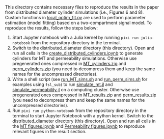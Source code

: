 This directory contains necessary files to reproduce the results in the paper from distributed diameter cylinder simulations (i.e., Figures 6 and 8). Custom functions in [local_optim_fit.py](https://github.com/zhiyuzheng1769/MT-and-permeability-effect-on-two-compartment-dMRI-WM-model/blob/main/distributed_diameter/local_optim_fit.py) are used to perform parameter estimation (model fitting) based on a two-compartment signal model. To reproduce the results, follow the steps below:
1. Start Jupyter notebook with a Julia kernel by running ```pixi run julia-notebook``` from the repository directory in the terminal.
2. Switch to the distributed_diameter directory (this directory). Open and run all cells in the [create_distributed_cylinders.ipynb](https://github.com/zhiyuzheng1769/MT-and-permeability-effect-on-two-compartment-dMRI-WM-model/blob/main/distributed_diameter/create_distributed_cylinders.ipynb) to generate cylinders for MT and permeability simulations. Otherwise use pregenerated ones compressed in [MT_cylinders.zip](https://github.com/zhiyuzheng1769/MT-and-permeability-effect-on-two-compartment-dMRI-WM-model/blob/main/distributed_diameter/MT_cyl.zip) and [perm_cylinders.zip](https://github.com/zhiyuzheng1769/MT-and-permeability-effect-on-two-compartment-dMRI-WM-model/blob/main/distributed_diameter/perm_cyl.zip) (you need to decompress them and keep the same names for the uncompressed directories).
3. Write a shell script (see [run_MT_sims.sh](https://github.com/zhiyuzheng1769/MT-and-permeability-effect-on-two-compartment-dMRI-WM-model/blob/main/distributed_diameter/run_mt_sims.sh) and [run_perm_sims.sh](https://github.com/zhiyuzheng1769/MT-and-permeability-effect-on-two-compartment-dMRI-WM-model/blob/main/distributed_diameter/run_perm_sims.sh) for examples using `fsl_sub`) to run [simulate_mt.jl](https://github.com/zhiyuzheng1769/MT-and-permeability-effect-on-two-compartment-dMRI-WM-model/blob/main/distributed_diameter/simulate_mt.jl) and [simulate_permeability.jl](https://github.com/zhiyuzheng1769/MT-and-permeability-effect-on-two-compartment-dMRI-WM-model/blob/main/distributed_diameter/simulate_permeability.jl) on a computing cluster. Otherwise use pregenerated ones compressed in [MT_results.zip](https://github.com/zhiyuzheng1769/MT-and-permeability-effect-on-two-compartment-dMRI-WM-model/blob/main/distributed_diameter/MT_results.zip) and [perm_results.zip](https://github.com/zhiyuzheng1769/MT-and-permeability-effect-on-two-compartment-dMRI-WM-model/blob/main/distributed_diameter/perm_results.zip) (you need to decompress them and keep the same names for the uncompressed directories).
4. Run ```pixi run python-notebook``` from the repository directory in the terminal to start Jupyter Notebook with a python kernel. Switch to the distributed_diameter directory (this directory). Open and run all cells in the [MT figures.ipynb](https://github.com/zhiyuzheng1769/MT-and-permeability-effect-on-two-compartment-dMRI-WM-model/blob/main/distributed_diameter/MT%20figures.ipynb) and [Permeability figures.ipynb](https://github.com/zhiyuzheng1769/MT-and-permeability-effect-on-two-compartment-dMRI-WM-model/blob/main/distributed_diameter/Permeability%20figures.ipynb) to reproduce relevant figures in the result section. 
